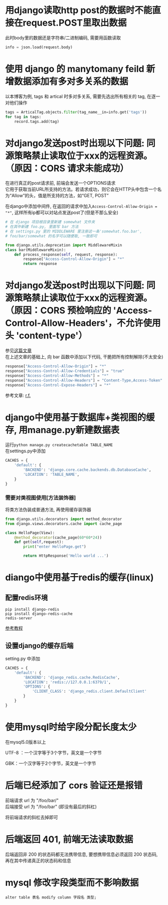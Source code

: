 
# 用django读取http post的数据时不能直接在request.POST里取出数据

此时body里的数据还是字符串/二进制编码, 需要用函数读取

```python
info = json.load(request.body)
```


# 使用 django 的 manytomany feild 新增数据添加有多对多关系的数据

以本博客为例, tags 和 artical 时多对多关系, 需要先选出所有相关的 tag, 在逐一对他们操作

``` py
tags = ArticalTag.objects.filter(tag_name__in=info.get('tags'))
for tag in tags:
    record.tags.add(tag) 
```

# 对django发送post时出现以下问题: 同源策略禁止读取位于xxx的远程资源。（原因：CORS 请求未能成功）

在进行真正的post请求前, 前端会发送一个OPTIONS请求  
它用于获取当前URL所支持的方法。若请求成功，则它会在HTTP头中包含一个名为“Allow”的头，值是所支持的方法，如“GET, POST”  

在django中添加中间件, 在返回的请求中加入```Access-Control-Allow-Origin = "*"```, 这样所有ip都可以对站点发送post了(但是不那么安全)

```py
# 在 django 项目根目录里新建 somewhat 文件夹
# 在其中新建 foo.py, 里面写 bar 方法
# 在 settings.py 里的 MIDDLEWARE 里注册这一条'somewhat.foo.bar',
# foo/bar/somewhat 的名字可以随便取, 一致即可

from django.utils.deprecation import MiddlewareMixin
class bar(MiddlewareMixin):
    def process_response(self, request, response):
        response["Access-Control-Allow-Origin"] = "*"
        return response
```

# 对django发送post时出现以下问题: 同源策略禁止读取位于xxx的远程资源。（原因：CORS 预检响应的 'Access-Control-Allow-Headers'，不允许使用头 'content-type'）

参见[这篇文章](http://xiong35.cn/blog2.0/articles/trap/38)  
在上述文章的基础上, 向 bar 函数中添加以下代码, 干脆把所有控制解除(不太安全)

```python
response["Access-Control-Allow-Origin"] = "*"
response["Access-Control-Allow-Credentials"] = "true"
response["Access-Control-Allow-Methods"] = "*"
response["Access-Control-Allow-Headers"] = "Content-Type,Access-Token"
response["Access-Control-Expose-Headers"] = "*"
```

参考文章: [r.f.](https://www.cnblogs.com/caimuqing/p/6733405.html)


# django中使用基于数据库+类视图的缓存, 用manage.py新建数据表

运行```python manage.py createcachetable TABLE_NAME```  
在settings.py中添加

```python
CACHES = {
    'default': {
        'BACKEND': 'django.core.cache.backends.db.DatabaseCache',
        'LOCATION': 'TABLE_NAME',
    }
}
```

### 需要对类视图使用[方法装饰器]

将类方法伪装成普通方法, 再使用缓存装饰器

```python
from django.utils.decorators import method_decorator
from django.views.decorators.cache import cache_page

class HelloPage(View):
    @method_decorator(cache_page(60*60*24))
    def get(self,request):
        print("enter HelloPage.get")

        return HttpResponse('Hello world ...')
```

# diango中使用基于redis的缓存(linux)

## 配置redis环境

```shellscript
pip install django-redis
pip install django-redis-cache
redis-server
```

[参考教程](https://www.runoob.com/redis/redis-install.html)

## 设置django的缓存后端

setting.py 中添加

```python
CACHES = {
    'default': {
        'BACKEND': 'django_redis.cache.RedisCache',
        'LOCATION': 'redis://127.0.0.1:6379/1',
        'OPTIONS': {
            'CLIENT_CLASS': 'django_redis.client.DefaultClient'
        }
    }
}
```

# 使用mysql时给字段分配长度太少

在mysql5.0版本以上

UTF-8 ：一个汉字等于3个字节，英文是一个字节

GBK：一个汉字等于2个字节，英文是一个字节

# 后端已经添加了 cors 验证还是报错

前端请求 url 为 "/foo/bar/"  
后端接受 url 为 "/foo/bar" (即没有最后的斜杠)

将前端请求的斜杠去掉即可

# 后端返回 401, 前端无法读取数据

后端返回非 200 的状态码都无法携带信息, 要想携带信息必须返回 200 状态码, 再在其中传递真正的状态码和信息

# mysql 修改字段类型而不影响数据

```alter table 表名 modify column 字段名 类型;```